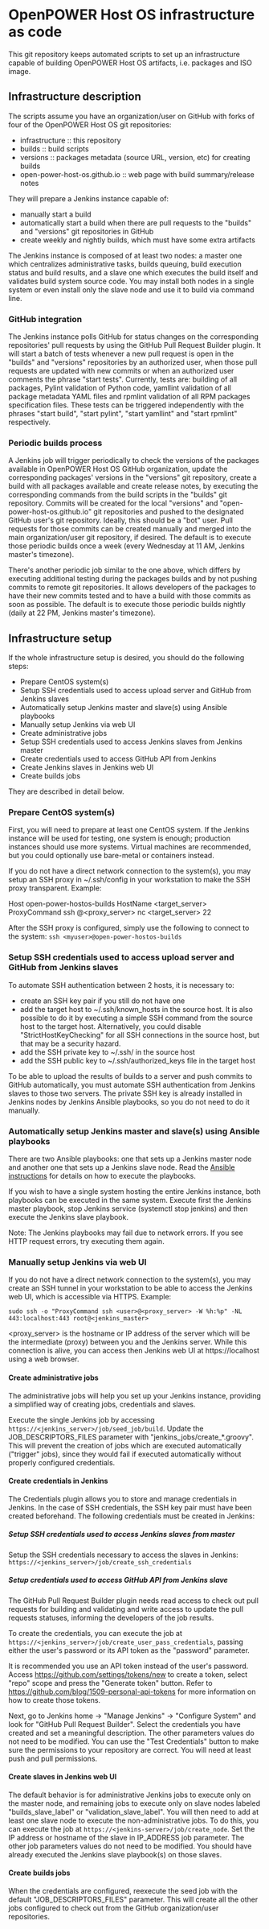 # OpenPOWER Host OS infrastructure as code

This git repository keeps automated scripts to set up an infrastructure capable
of building OpenPOWER Host OS artifacts, i.e. packages and ISO image.

## Infrastructure description

The scripts assume you have an organization/user on GitHub with forks of
four of the OpenPOWER Host OS git repositories:
- infrastructure :: this repository
- builds :: build scripts
- versions :: packages metadata (source URL, version, etc) for creating builds
- open-power-host-os.github.io :: web page with build summary/release notes

They will prepare a Jenkins instance capable of:
- manually start a build
- automatically start a build when there are pull requests to the "builds" and
"versions" git repositories in GitHub
- create weekly and nightly builds, which must have some extra artifacts

The Jenkins instance is composed of at least two nodes: a master one which
centralizes administrative tasks, builds queuing, build execution status and
build results, and a slave one which executes the build itself and validates
build system source code. You may install both nodes in a single system or
even install only the slave node and use it to build via command line.

### GitHub integration

The Jenkins instance polls GitHub for status changes on the corresponding
repositories' pull requests by using the GitHub Pull Request Builder plugin. It
will start a batch of tests whenever a new pull request is open in the "builds"
and "versions" repositories by an authorized user, when those pull requests are
updated with new commits or when an authorized user comments the phrase
"start tests". Currently, tests are: building of all packages, Pylint validation
of Python code, yamllint validation of all package metadata YAML files and rpmlint
validation of all RPM packages specification files. These tests can be triggered
independently with the phrases "start build", "start pylint", "start yamllint"
and "start rpmlint" respectively.

### Periodic builds process

A Jenkins job will trigger periodically to check the versions of the packages
available in OpenPOWER Host OS GitHub organization, update the corresponding
packages' versions in the "versions" git repository, create a build with all
packages available and create release notes, by executing the corresponding
commands from the build scripts in the "builds" git repository. Commits will
be created for the local "versions" and "open-power-host-os.github.io" git
repositories and pushed to the designated GitHub user's git repository. Ideally,
this should be a "bot" user. Pull requests for those commits can be created
manually and merged into the main organization/user git repository, if desired.
The default is to execute those periodic builds once a week (every Wednesday
at 11 AM, Jenkins master's timezone).

There's another periodic job similar to the one above, which differs by executing
additional testing during the packages builds and by not pushing commits to remote
git repositories. It allows developers of the packages to have their new commits
tested and to have a build with those commits as soon as possible. The default
is to execute those periodic builds nightly (daily at 22 PM, Jenkins master's timezone).

## Infrastructure setup

If the whole infrastructure setup is desired, you should do the following steps:
- Prepare CentOS system(s)
- Setup SSH credentials used to access upload server and GitHub from Jenkins slaves
- Automatically setup Jenkins master and slave(s) using Ansible playbooks
- Manually setup Jenkins via web UI
 - Create administrative jobs
 - Setup SSH credentials used to access Jenkins slaves from Jenkins master
 - Create credentials used to access GitHub API from Jenkins
 - Create Jenkins slaves in Jenkins web UI
 - Create builds jobs

They are described in detail below.

### Prepare CentOS system(s)

First, you will need to prepare at least one CentOS system. If the Jenkins
instance will be used for testing, one system is enough; production instances
should use more systems. Virtual machines are recommended, but you could
optionally use bare-metal or containers instead. 

If you do not have a direct network connection to the system(s), you may
setup an SSH proxy in ~/.ssh/config in your workstation to make the SSH
proxy transparent. Example:

Host open-power-hostos-builds
    HostName <target_server>
    ProxyCommand ssh <myuser>@<proxy_server> nc <target_server> 22

After the SSH proxy is configured, simply use the following to connect to the system:
`ssh <myuser>@open-power-hostos-builds`

### Setup SSH credentials used to access upload server and GitHub from Jenkins slaves

To automate SSH authentication between 2 hosts, it is necessary to:
 - create an SSH key pair if you still do not have one
 - add the target host to ~/.ssh/known_hosts in the source host. It is also
   possible to do it by executing a simple SSH command from the source host to
   the target host. Alternatively, you could disable "StrictHostKeyChecking"
   for all SSH connections in the source host, but that may be a security hazard.
 - add the SSH private key to ~/.ssh/ in the source host
 - add the SSH public key to ~/.ssh/authorized_keys file in the target host

To be able to upload the results of builds to a server and push commits to
GitHub automatically, you must automate SSH authentication from Jenkins slaves
to those two servers. The private SSH key is already installed in Jenkins nodes
by Jenkins Ansible playbooks, so you do not need to do it manually.

### Automatically setup Jenkins master and slave(s) using Ansible playbooks

There are two Ansible playbooks: one that sets up a Jenkins master node and
another one that sets up a Jenkins slave node. Read the
[Ansible instructions](ansible/README.md) for details on how to execute
the playbooks.

If you wish to have a single system hosting the entire Jenkins instance, both
playbooks can be executed in the same system. Execute first the Jenkins master
playbook, stop Jenkins service (systemctl stop jenkins) and then execute the
Jenkins slave playbook.

Note: The Jenkins playbooks may fail due to network errors. If you see HTTP
request errors, try executing them again.


### Manually setup Jenkins via web UI

If you do not have a direct network connection to the system(s), you may
create an SSH tunnel in your workstation to be able to access the Jenkins
web UI, which is accessible via HTTPS. Example:

`sudo ssh -o "ProxyCommand ssh <user>@<proxy_server> -W %h:%p" -NL 443:localhost:443 root@<jenkins_master>`

<proxy_server> is the hostname or IP address of the server which will be the
intermediate (proxy) between you and the Jenkins server. While this connection
is alive, you can access then Jenkins web UI at https://localhost using a web
browser.

#### Create administrative jobs

The administrative jobs will help you set up your Jenkins instance, providing a
simplified way of creating jobs, credentials and slaves.

Execute the single Jenkins job by accessing `https://<jenkins_server>/job/seed_job/build`.
Update the JOB_DESCRIPTORS_FILES parameter with "jenkins_jobs/create_*.groovy".
This will prevent the creation of jobs which are executed automatically ("trigger"
jobs), since they would fail if executed automatically without properly configured
credentials.

#### Create credentials in Jenkins

The Credentials plugin allows you to store and manage credentials in Jenkins.
In the case of SSH credentials, the SSH key pair must have been created beforehand.
The following credentials must be created in Jenkins:

##### Setup SSH credentials used to access Jenkins slaves from master

Setup the SSH credentials necessary to access the slaves in Jenkins:
`https://<jenkins_server>/job/create_ssh_credentials`

##### Setup credentials used to access GitHub API from Jenkins slave

The GitHub Pull Request Builder plugin needs read access to check out pull
requests for building and validating and write access to update the pull
requests statuses, informing the developers of the job results.

To create the credentials, you can execute the job at
`https://<jenkins_server>/job/create_user_pass_credentials`, passing either the
user's password or its API token as the "password" parameter.

It is recommended you use an API token instead of the user's password.
Access https://github.com/settings/tokens/new to create a token, select
"repo" scope and press the "Generate token" button. Refer to
https://github.com/blog/1509-personal-api-tokens for more information on
how to create those tokens.

Next, go to Jenkins home -> "Manage Jenkins" -> "Configure System" and look
for "GitHub Pull Request Builder". Select the credentials you have created and
set a meaningful description. The other parameters values do not need to be
modified. You can use the "Test Credentials" button to make sure the permissions
to your repository are correct. You will need at least push and pull permissions.

#### Create slaves in Jenkins web UI

The default behavior is for administrative Jenkins jobs to execute only on the
master node, and remaining jobs to execute only on slave nodes labeled
"builds_slave_label" or "validation_slave_label". You will then need to add at
least one slave node to execute the non-administrative jobs. To do this, you can execute
the job at `https://<jenkins-server>/job/create_node`. Set the IP address or hostname
of the slave in IP_ADDRESS job parameter. The other job parameters values do not
need to be modified. You should have already executed the Jenkins slave playbook(s)
on those slaves.

#### Create builds jobs

When the credentials are configured, reexecute the seed job with the default
"JOB_DESCRIPTORS_FILES" parameter. This will create all the other jobs
configured to check out from the GitHub organization/user repositories.
